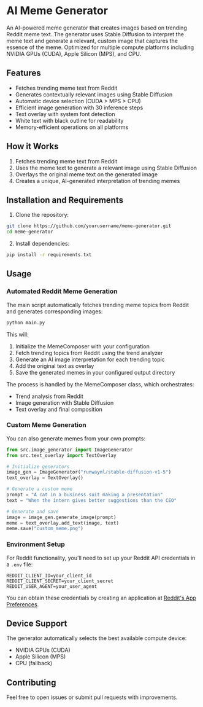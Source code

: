 # AI Meme Generator

An AI-powered meme generator that creates images based on trending Reddit meme text. The generator uses Stable Diffusion to interpret the meme text and generate a relevant, custom image that captures the essence of the meme. Optimized for multiple compute platforms including NVIDIA GPUs (CUDA), Apple Silicon (MPS), and CPU.

## Features

- Fetches trending meme text from Reddit
- Generates contextually relevant images using Stable Diffusion
- Automatic device selection (CUDA > MPS > CPU)
- Efficient image generation with 30 inference steps
- Text overlay with system font detection
- White text with black outline for readability
- Memory-efficient operations on all platforms

## How it Works

1. Fetches trending meme text from Reddit
2. Uses the meme text to generate a relevant image using Stable Diffusion
3. Overlays the original meme text on the generated image
4. Creates a unique, AI-generated interpretation of trending memes


## Installation and Requirements

1. Clone the repository:
```bash
git clone https://github.com/yourusername/meme-generator.git
cd meme-generator
```

2. Install dependencies:
```bash
pip install -r requirements.txt
```

## Usage

### Automated Reddit Meme Generation

The main script automatically fetches trending meme topics from Reddit and generates corresponding images:

```bash
python main.py
```

This will:
1. Initialize the MemeComposer with your configuration
2. Fetch trending topics from Reddit using the trend analyzer
3. Generate an AI image interpretation for each trending topic
4. Add the original text as overlay
5. Save the generated memes in your configured output directory

The process is handled by the MemeComposer class, which orchestrates:
- Trend analysis from Reddit
- Image generation with Stable Diffusion
- Text overlay and final composition

### Custom Meme Generation

You can also generate memes from your own prompts:

```python
from src.image_generator import ImageGenerator
from src.text_overlay import TextOverlay

# Initialize generators
image_gen = ImageGenerator("runwayml/stable-diffusion-v1-5")
text_overlay = TextOverlay()

# Generate a custom meme
prompt = "A cat in a business suit making a presentation"
text = "When the intern gives better suggestions than the CEO"

# Generate and save
image = image_gen.generate_image(prompt)
meme = text_overlay.add_text(image, text)
meme.save("custom_meme.png")
```

### Environment Setup

For Reddit functionality, you'll need to set up your Reddit API credentials in a `.env` file:

```env
REDDIT_CLIENT_ID=your_client_id
REDDIT_CLIENT_SECRET=your_client_secret
REDDIT_USER_AGENT=your_user_agent
```

You can obtain these credentials by creating an application at [Reddit's App Preferences](https://www.reddit.com/prefs/apps).

## Device Support

The generator automatically selects the best available compute device:
- NVIDIA GPUs (CUDA)
- Apple Silicon (MPS)
- CPU (fallback)

## Contributing

Feel free to open issues or submit pull requests with improvements.
